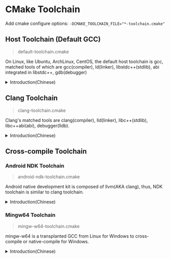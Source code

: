 # CMake Toolchain

Add cmake configure options:
`-DCMAKE_TOOLCHAIN_FILE="*-toolchain.cmake"`

## Host Toolchain (Default GCC)

> default-toolchain.cmake

On Linux, like Ubuntu, ArchLinux, CentOS, the default host toolchain is gcc, matched tools of which are gcc(compiler), ld(linker), libstdc++(stdlib), abi integrated in libstdc++, gdb(debugger)
<details>
    <summary> Introduction(Chinese) </summary>
    在 Linux 操作系统上(像 Ubuntu, Archlinux, CentOS)的默认工具链为 GCC, 配套的工具有 gcc(编译器), ld(链接器), libstdc++(标准库), abi(集成在了libstdc++中), 调试器(debugger)
</details>

## Clang Toolchain

> clang-toolchain.cmake

Clang's matched tools are clang(compiler), lld(linker), libc++(stdlib), libc++abi(abi), debugger(lldb).

<details>
    <summary> Introduction(Chinese)</summary>
    Clang工具链配套的工具有 clang(编译器), lld(链接器), libc++(标准库), libc++abi(abi), lldb(调试器)
</details>

## Cross-compile Toolchain

### Android NDK Toolchain

> android-ndk-toolchain.cmake

Android native development kit is composed of llvm(AKA clang), thus, NDK toolchain is similar to clang toolchain.
<details>
    <summary>Introduction(Chinese)</summary>
    安卓 NDK 交叉编译工具链是由llvm工具链构成的,和Clang是差不多的
</details>

### Mingw64 Toolchain

> mingw-w64-toolchain.cmake

mingw-w64 is a transplanted GCC from Linux for Windows to cross-compile or native-compile for Windows.

<details>
    <summary>Introduction(Chinese)</summary>
    mingw-w64工具链是移植与Linux为Windows设计的GCC工具链,可用于交叉编译或者Windows上本地编译
</details>

